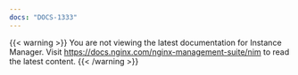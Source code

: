 ```yaml
---
docs: "DOCS-1333"
---
```


{{< warning >}}
You are not viewing the latest documentation for Instance Manager. Visit <https://docs.nginx.com/nginx-management-suite/nim> to read the latest content.
{{< /warning >}}
